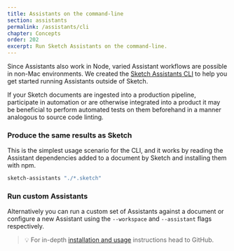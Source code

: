 ```yaml
---
title: Assistants on the command-line
section: assistants
permalink: /assistants/cli
chapter: Concepts
order: 202
excerpt: Run Sketch Assistants on the command-line.
---
```


Since Assistants also work in Node, varied Assistant workflows are possible in non-Mac environments. We created the [Sketch Assistants CLI](https://github.com/sketch-hq/sketch-assistants/tree/main/packages/cli) to help you get started running Assistants outside of Sketch.

If your Sketch documents are ingested into a production pipeline, participate in automation or are otherwise integrated into a product it may be beneficial to perform automated tests on them beforehand in a manner analogous to source code linting.

### Produce the same results as Sketch

This is the simplest usage scenario for the CLI, and it works by reading the Assistant dependencies added to a document by Sketch and installing them with npm.

```sh
sketch-assistants "./*.sketch"
```

### Run custom Assistants

Alternatively you can run a custom set of Assistants against a document or configure a new Assistant using the `--workspace` and `--assistant` flags respectively.

> 💡 For in-depth [installation and usage](https://github.com/sketch-hq/sketch-assistants/tree/main/packages/cli) instructions head to GitHub.
